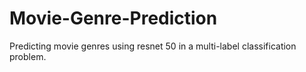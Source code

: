 # Movie-Genre-Prediction
Predicting movie genres using resnet 50 in a multi-label classification problem.
